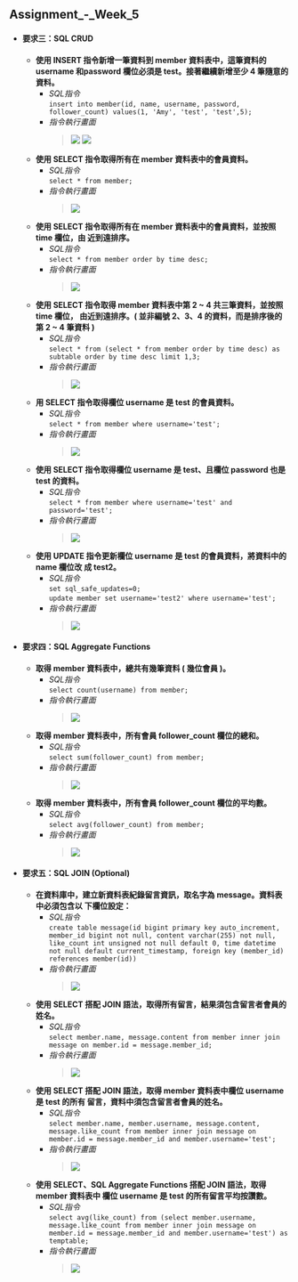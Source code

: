 ## Assignment_-_Week_5
* #### **要求三：SQL CRUD**
  * **使⽤ INSERT 指令新增⼀筆資料到 member 資料表中，這筆資料的 username 和password 欄位必須是 test。接著繼續新增⾄少 4 筆隨意的資料。**
    * *SQL指令*<br>
      `insert into member(id, name, username, password, follower_count) values(1, 'Amy', 'test', 'test',5);`
    * *指令執行畫面*
      > ![](https://github.com/hayleychangs/glowing-parakeet/blob/main/week-5/pics/3-1.png)
        ![](https://github.com/hayleychangs/glowing-parakeet/blob/main/week-5/pics/3-1-1.png)<br>
  * **使⽤ SELECT 指令取得所有在 member 資料表中的會員資料。** 
    * *SQL指令*<br>
      `select * from member;`
    * *指令執行畫面*
      > ![](https://github.com/hayleychangs/glowing-parakeet/blob/main/week-5/pics/3-2.png)<br>
  * **使⽤ SELECT 指令取得所有在 member 資料表中的會員資料，並按照 time 欄位，由 近到遠排序。**
    * *SQL指令*<br>
      `select * from member order by time desc;`
    * *指令執行畫面*
      > ![](https://github.com/hayleychangs/glowing-parakeet/blob/main/week-5/pics/3-3.png)<br>
  * **使⽤ SELECT 指令取得 member 資料表中第 2 ~ 4 共三筆資料，並按照 time 欄位， 由近到遠排序。( 並非編號 2、3、4 的資料，⽽是排序後的第 2 ~ 4 筆資料 )**
    * *SQL指令*<br>
      `select * from (select * from member order by time desc) as subtable order by time desc limit 1,3;`
    * *指令執行畫面*
      >  ![](https://github.com/hayleychangs/glowing-parakeet/blob/main/week-5/pics/3-4.png)<br>
  * **⽤ SELECT 指令取得欄位 username 是 test 的會員資料。**
    * *SQL指令*<br>
      `select * from member where username='test';`
    * *指令執行畫面*
      >  ![](https://github.com/hayleychangs/glowing-parakeet/blob/main/week-5/pics/3-5.png)<br>
  * **使⽤ SELECT 指令取得欄位 username 是 test、且欄位 password 也是 test 的資料。**
    * *SQL指令*<br>
      `select * from member where username='test' and password='test';`
    * *指令執行畫面*
      >  ![](https://github.com/hayleychangs/glowing-parakeet/blob/main/week-5/pics/3-6.png)<br>
  * **使⽤ UPDATE 指令更新欄位 username 是 test 的會員資料，將資料中的 name 欄位改 成 test2。**
    * *SQL指令*<br>
      `set sql_safe_updates=0;`<br>
      `update member set username='test2' where username='test';`
    * *指令執行畫面*
      >  ![](https://github.com/hayleychangs/glowing-parakeet/blob/main/week-5/pics/3-7.png)<br>
* #### **要求四：SQL Aggregate Functions**
  * **取得 member 資料表中，總共有幾筆資料 ( 幾位會員 )。**
    * *SQL指令*<br>
      `select count(username) from member;`
    * *指令執行畫面*
      >  ![](https://github.com/hayleychangs/glowing-parakeet/blob/main/week-5/pics/4-1.png)<br>
  * **取得 member 資料表中，所有會員 follower_count 欄位的總和。**
    * *SQL指令*<br>
      `select sum(follower_count) from member;`
    * *指令執行畫面*
      >  ![](https://github.com/hayleychangs/glowing-parakeet/blob/main/week-5/pics/4-2.png)<br>
  * **取得 member 資料表中，所有會員 follower_count 欄位的平均數。**
    * *SQL指令*<br>
      `select avg(follower_count) from member;`
    * *指令執行畫面*
      >  ![](https://github.com/hayleychangs/glowing-parakeet/blob/main/week-5/pics/4-3.png)<br>
* #### **要求五：SQL JOIN (Optional)**
  * **在資料庫中，建立新資料表紀錄留⾔資訊，取名字為 message。資料表中必須包含以 下欄位設定：**
    * *SQL指令*<br>
      `create table message(id bigint primary key auto_increment, member_id bigint not null, content varchar(255) not null, like_count int unsigned not null default 0, time datetime not null default current_timestamp, foreign key (member_id) references member(id))`
    * *指令執行畫面*
      >  ![](https://github.com/hayleychangs/glowing-parakeet/blob/main/week-5/pics/5-1.png)<br>
  * **使⽤ SELECT 搭配 JOIN 語法，取得所有留⾔，結果須包含留⾔者會員的姓名。**
    * *SQL指令*<br>
      `select member.name, message.content from member inner join message on member.id = message.member_id;`
    * *指令執行畫面*
      >  ![](https://github.com/hayleychangs/glowing-parakeet/blob/main/week-5/pics/5-2.png)<br>
  * **使⽤ SELECT 搭配 JOIN 語法，取得 member 資料表中欄位 username 是 test 的所有 留⾔，資料中須包含留⾔者會員的姓名。**
    * *SQL指令*<br>
      `select member.name, member.username, message.content, message.like_count from member inner join message on member.id = message.member_id and member.username='test';`
    * *指令執行畫面*
      >  ![](https://github.com/hayleychangs/glowing-parakeet/blob/main/week-5/pics/5-3.png)<br>
  * **使⽤ SELECT、SQL Aggregate Functions 搭配 JOIN 語法，取得 member 資料表中 欄位 username 是 test 的所有留⾔平均按讚數。**
    * *SQL指令*<br>
      `select avg(like_count) from (select member.username, message.like_count from member inner join message on member.id = message.member_id and member.username='test') as temptable;`
    * *指令執行畫面*
      >  ![](https://github.com/hayleychangs/glowing-parakeet/blob/main/week-5/pics/5-4.png)<br>
      
